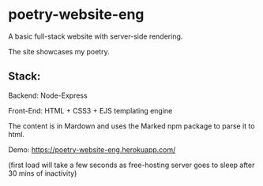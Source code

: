 # poetry-website-eng

A basic full-stack website with server-side rendering. 

The site showcases my poetry.

## Stack: 

Backend: Node-Express 

Front-End: HTML + CSS3 + EJS templating engine

The content is in Mardown and uses the Marked npm package to parse it to html.

Demo: https://poetry-website-eng.herokuapp.com/

(first load will take a few seconds as free-hosting server goes to sleep after 30 mins of inactivity)
